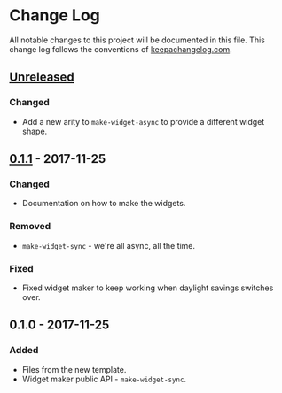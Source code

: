# Change Log
All notable changes to this project will be documented in this file. This change log follows the conventions of [keepachangelog.com](http://keepachangelog.com/).

## [Unreleased]
### Changed
- Add a new arity to `make-widget-async` to provide a different widget shape.

## [0.1.1] - 2017-11-25
### Changed
- Documentation on how to make the widgets.

### Removed
- `make-widget-sync` - we're all async, all the time.

### Fixed
- Fixed widget maker to keep working when daylight savings switches over.

## 0.1.0 - 2017-11-25
### Added
- Files from the new template.
- Widget maker public API - `make-widget-sync`.

[Unreleased]: https://github.com/your-name/question-6/compare/0.1.1...HEAD
[0.1.1]: https://github.com/your-name/question-6/compare/0.1.0...0.1.1
